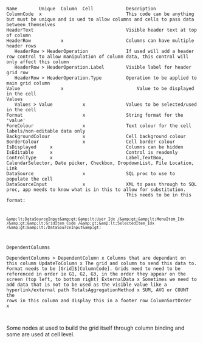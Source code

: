 <div id="pagecontent">
<pre><code>Name        Unique  Column  Cell            Description
ColumnCode  x                               This code can be anything but must be unique and is ued to allow columns and cells to pass data between themselves
HeaderText                                  Visible header text at top of column
HeaderRow           x                       Columns can have multiple header rows
   HeaderRow &gt; HeaderOperation              If used will add a header row control to allow manipulation of column data, this control will only affect this column
   HeaderRow &gt; HeaderOperation.Label        Visible label for header grid row
   HeaderRow &gt; HeaderOperation.Type         Operation to be applied to main grid column 
Value               x                           Value to be displayed in the cell
Values              
   Values &gt; Value           x               Values to be selected/used in the cell
Format                      x               String format for the 'value'
ForeColour                  x               Text colour for the cell labels/non-editable data only
BackgroundColour            x               Cell background colour
BorderColour                x               Cell border colour
IsDisplayed     x                           Columns can be hidden
IsEditable      x                           Control is readonly
ControlType     x                           Label,TextBox, CalendarSelector, Date picker, Checkbox, DropdownList, File Location, Link
DataSource                  x               SQL proc to use to populate the cell
DataSourceInput             x               XML to pass through to SQL proc, app needs to know what is in this to allow for substitution. 
                                            This needs to be in this format: 

                                            &amp;lt;DataSourceInput&amp;gt;&amp;lt;User_Idx /&amp;gt;&amp;lt;MenuItem_Idx /&amp;gt;&amp;lt;GridItem_Code /&amp;gt;&amp;lt;SelectedItem_Idx /&amp;gt;&amp;lt;/DataSourceInput&amp;gt;
DependentColumns                
DependentColumns &gt; DependentColumn  x       Columns that are dependant on this column
UpdateToColumn      x                       The grid and column to send this data to.
                                            Format needs to be [Grid]$[ColumnCode].
                                            Grids need to need to be referenced in order ie G1, G2, G3, in the order they appear on the screen (top left, to bottom right)
ExternalData                x               Sometimes we need to add data that is not to be used as the visible value like a hyperlink/external path
TotalsAggregationMethod             x       SUM, AVG or COUNT the rows in this column and display this in a footer row
ColumnSortOrder     x       
</code></pre>
<p>Some nodes at used to build the grid itself through column binding and some are used at cell level.</p>
</div>